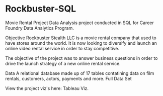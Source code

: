 # Rockbuster-SQL
Movie Rental Project
Data Analysis project conducted in SQL for Career Foundry Data Analytics Program.

Objective
Rockbuster Stealth LLC is a movie rental company that used to have stores around the world. It is now looking to diversify and launch an online video rental service in order to stay competitive.

The objective of the project was to answer business questions in order to drive the launch strategy of a new online rental service.

Data
A relational database made up of 17 tables contatining data on film rentals, customers, actors, payments and more. Full Data Set

View the project viz's here: Tableau Viz.
